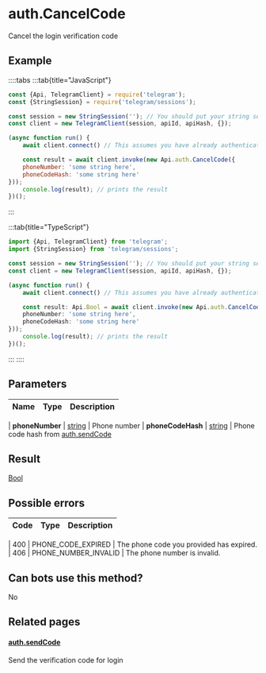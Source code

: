 # auth.CancelCode

Cancel the login verification code



## Example

::::tabs
:::tab{title="JavaScript"}
```js
const {Api, TelegramClient} = require('telegram');
const {StringSession} = require('telegram/sessions');

const session = new StringSession(''); // You should put your string session here
const client = new TelegramClient(session, apiId, apiHash, {});

(async function run() {
    await client.connect() // This assumes you have already authenticated with .start()

    const result = await client.invoke(new Api.auth.CancelCode({
    phoneNumber: 'some string here',
    phoneCodeHash: 'some string here'
}));
    console.log(result); // prints the result
})();
```
:::

:::tab{title="TypeScript"}
```ts
import {Api, TelegramClient} from 'telegram';
import {StringSession} from 'telegram/sessions';

const session = new StringSession(''); // You should put your string session here
const client = new TelegramClient(session, apiId, apiHash, {});

(async function run() {
    await client.connect() // This assumes you have already authenticated with .start()

    const result: Api.Bool = await client.invoke(new Api.auth.CancelCode({
    phoneNumber: 'some string here',
    phoneCodeHash: 'some string here'
}));
    console.log(result); // prints the result
})();
```
:::
::::



## Parameters

| Name | Type | Description |
| :--: | ---- | ----------- |

| **phoneNumber** | [string](https://core.telegram.org/type/string) | Phone number 
| **phoneCodeHash** | [string](https://core.telegram.org/type/string) | Phone code hash from [auth.sendCode](https://core.telegram.org/method/auth.sendCode) 


## Result

[Bool](https://core.telegram.org/type/Bool)



## Possible errors

| Code | Type | Description |
| :--: | ---- | ----------- |

| 400 | PHONE\_CODE\_EXPIRED | The phone code you provided has expired. 
| 406 | PHONE\_NUMBER\_INVALID | The phone number is invalid. 


## Can bots use this method?

No

## Related pages

#### [auth.sendCode](https://core.telegram.org/method/auth.sendCode)

Send the verification code for login




